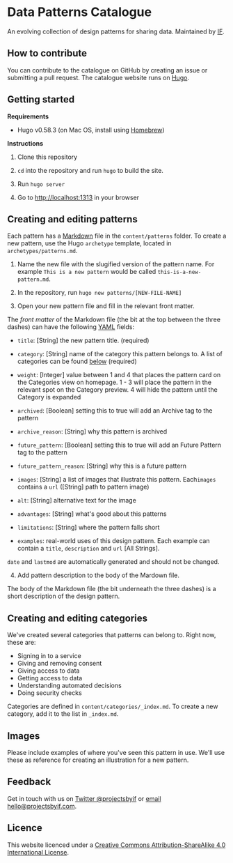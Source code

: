 # Data Patterns ​Catalogue

An evolving collection of design patterns for sharing data. Maintained by [IF](https://projectsbyif.com/).

## How to contribute

You can contribute to the catalogue on GitHub by creating an issue or submitting a pull request. The catalogue website runs on [Hugo](https://gohugo.io/).

## Getting started

**Requirements**

* Hugo v0.58.3 (on Mac OS, install using [Homebrew](https://brew.sh))

**Instructions**

1. Clone this repository

2. `cd` into the repository and run `hugo` to build the site.

3. Run `hugo server`

4. Go to [http://localhost:1313](http://localhost:1313) in your browser

## Creating and editing patterns

Each pattern has a [Markdown](https://daringfireball.net/projects/markdown/syntax) file in the `content/patterns` folder. To create a new pattern, use the Hugo `archetype` template, located in `archetypes/patterns.md`.

1. Name the new file with the slugified version of the pattern name. For example `This is a new pattern` would be called `this-is-a-new-pattern.md`.

2. In the repository, run `hugo new patterns/[NEW-FILE-NAME]`

3. Open your new pattern file and fill in the relevant front matter.

The *front matter* of the Markdown file (the bit at the top between the three dashes) can have the following [YAML](https://en.wikipedia.org/wiki/YAML) fields:

* `title`: [String] the new pattern title. (required)

* `category`: [String] name of the category this pattern belongs to. A list of categories can be found [below](#creating-and-editing-categories) (required)

* `weight`: [Integer] value between 1 and 4 that places the pattern card on the Categories view on homepage. 1 - 3 will place the pattern in the relevant spot on the Category preview. 4 will hide the pattern until the Category is expanded

* `archived`: [Boolean] setting this to true will add an Archive tag to the pattern

* `archive_reason`: [String] why this pattern is archived

* `future_pattern`: [Boolean] setting this to true will add an Future Pattern tag to the pattern

* `future_pattern_reason`: [String] why this is a future pattern

* `images`: [String] a list of images that illustrate this pattern. Each`images` contains a `url` ([String] path to pattern image)

* `alt`: [String] alternative text for the image

* `advantages`: [String] what's good about this patterns

* `limitations`: [String] where the pattern falls short

* `examples`: real-world uses of this design pattern. Each example can contain a `title`, `description` and `url` [All Strings].

`date` and `lastmod` are automatically generated and should not be changed.

4. Add pattern description to the body of the Mardown file.

The body of the Markdown file (the bit underneath the three dashes) is a short description of the design pattern.

## Creating and editing categories

We've created several categories that patterns can belong to. Right now, these are:

* Signing in to a service
* Giving and removing consent
* Giving access to data
* Getting access to data
* Understanding automated decisions
* Doing security checks

Categories are defined in `content/categories/_index.md`. To create a new category, add it to the list in `_index.md`.

## Images

Please include examples of where you've seen this pattern in use. We'll use these as reference for creating an illustration for a new pattern.

## Feedback

Get in touch with us on [Twitter @projectsbyif](https://twitter.com/projectsbyif) or [email hello@projectsbyif.com](mailto:hello@projectsbyif.com).

## Licence

This website licenced under a [Creative Commons Attribution-ShareAlike 4.0 International License](https://creativecommons.org/licenses/by-sa/4.0/).
